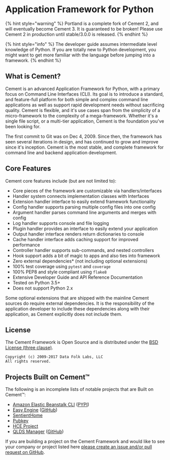 # Application Framework for Python

{% hint style="warning" %}
Portland is a complete fork of Cement 2, and will eventually become Cement 3. It is guaranteed to be broken! Please use Cement 2 in production until stable/3.0.0 is released.
{% endhint %}

{% hint style="info" %}
The developer guide assumes intermediate level knowledge of Python. If you are totally new to Python development, you might want to get more familiar with the language before jumping into a framework.
{% endhint %}

##  What is Cement?

Cement is an advanced Application Framework for Python, with a primary focus on Command Line Interfaces \(CLI\). Its goal is to introduce a standard, and feature-full platform for both simple and complex command line applications as well as support rapid development needs without sacrificing quality. Cement is flexible, and it's use cases span from the simplicity of a micro-framework to the complexity of a mega-framework. Whether it's a single file script, or a multi-tier application, Cement is the foundation you've been looking for.

The first commit to Git was on Dec 4, 2009. Since then, the framework has seen several iterations in design, and has continued to grow and improve since it's inception. Cement is the most stable, and complete framework for command line and backend application development.

## Core Features

Cement core features include \(but are not limited to\):

* Core pieces of the framework are customizable via handlers/interfaces
* Handler system connects implementation classes with Interfaces
* Extension handler interface to easily extend framework functionality
* Config handler supports parsing multiple config files into one config
* Argument handler parses command line arguments and merges with config
* Log handler supports console and file logging
* Plugin handler provides an interface to easily extend your application
* Output handler interface renders return dictionaries to console
* Cache handler interface adds caching support for improved performance
* Controller handler supports sub-commands, and nested controllers
* Hook support adds a bit of magic to apps and also ties into framework
* Zero external dependencies\* \(not including optional extensions\)
* 100% test coverage using `pytest` and `coverage`
* 100% PEP8 and style compliant using `flake8`
* Extensive Developer Guide and API Reference Documentation
* Tested on Python 3.5+
* Does not support Python 2.x

Some optional extensions that are shipped with the mainline Cement sources do require external dependencies. It is the responsibility of the application developer to include these dependencies along with their application, as Cement explicitly does not include them.

## License

The Cement Framework is Open Source and is distributed under the [BSD License \(three clause\)](https://opensource.org/licenses/BSD-3-Clause).

```text
Copyright (c) 2009-2017 Data Folk Labs, LLC
All rights reserved.
```

## Projects Built on Cement™

The following is an incomplete lists of notable projects that are Built on Cement™:

* [Amazon Elastic Beanstalk CLI](http://docs.aws.amazon.com/elasticbeanstalk/latest/dg/eb-cli3.html) \([PYPI](https://pypi.python.org/pypi/awsebcli)\)
* [Easy Engine](https://easyengine.io/) \([GitHub](https://github.com/EasyEngine/easyengine)\)
* [SentientHome](https://github.com/fxstein/SentientHome)
* [Pubkey](https://github.com/fxstein/pubkey)
* [HCE Project](http://hce-project.com/)
* [QLDS Manager](https://qlds-manager.readthedocs.io/en/stable/index.html) \([GitHub](https://github.com/rzeka/QLDS-Manager)\)

If you are building a project on the Cement Framework and would like to see your company or project listed here [please create an issue and/or pull request on GitHub](https://github.com/datafolklabs/cement/).


